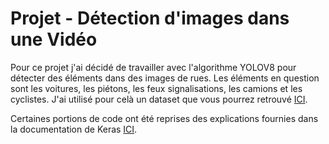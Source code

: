 # Projet - Détection d'images dans une Vidéo

Pour ce projet j'ai décidé de travailler avec l'algorithme YOLOV8 pour détecter des éléments dans des images de rues. Les éléments en question sont les voitures, les piétons, les feux signalisations, les camions et les cyclistes. J'ai utilisé pour celà un dataset que vous pourrez retrouvé [ICI](https://public.roboflow.com/object-detection/self-driving-car).

Certaines portions de code ont été reprises des explications fournies dans la documentation de Keras [ICI](https://keras.io/examples/vision/yolov8/).
